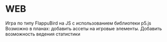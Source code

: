 # WEB

Игра по типу FlappuBird на JS с использованием библиотеки p5.js
Возможно в планах: добавить ассеты на игровые элементы.
Добавить возможность ведения статистики
